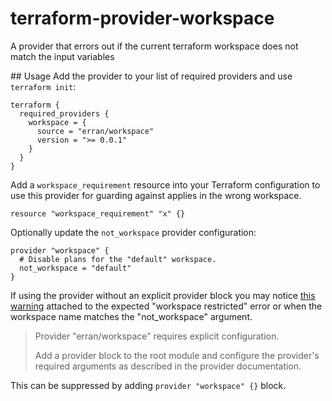 # terraform-provider-workspace
A provider that errors out if the current terraform workspace does not match the input variables


## Usage
Add the provider to your list of required providers and use `terraform init`:

```hcl
terraform {
  required_providers {
    workspace = {
      source = "erran/workspace"
      version = ">= 0.0.1"
    }
  }
}
```

Add a `workspace_requirement` resource into your Terraform configuration to use this provider for guarding against applies in the wrong workspace.

```hcl
resource "workspace_requirement" "x" {}
```

Optionally update the `not_workspace` provider configuration:

```hcl
provider "workspace" {
  # Disable plans for the "default" workspace.
  not_workspace = "default"
}
```

If using the provider without an explicit provider block you may notice [this warning](https://github.com/hashicorp/terraform/issues/20121#issuecomment-457856988) attached to the expected "workspace restricted" error or when the workspace name matches the "not_workspace" argument.

> Provider "erran/workspace" requires explicit configuration.
>
> Add a provider block to the root module and configure the provider's required arguments as described in the provider documentation.

This can be suppressed by adding `provider "workspace" {}` block.
